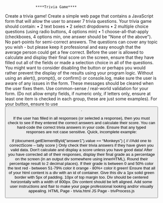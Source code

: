                   ****Trivia Game**** 
				  
				  
Create a trivia game! 
Create a simple web page that contains a JavaScript form that will allow the user to answer 7 trivia questions.
Your trivia game should contain:
•	2 text boxes
•	2 select dropdowns
•	2 multiple choice questions (using radio buttons, 4 options min)
•	1 choose-all-that-apply (checkboxes, 4 options min, one answer should be "None of the above"). No part-points for semi-correct answers.
The questions can cover any topic you wish - but please keep it professional and easy enough that the average person could get a few correct. 
Before the user is allowed to calculate and display their final score on the screen, ensure that they have filled out all of the fields or made a selection choice in all of the questions. You might want to consider disabling the button or perhaps you would rather prevent the display of the results using your program logic. Without using an alert(), prompt(), or confirm() or console.log, make sure the user is aware of any issues in the form. These messages should be cleared when the user fixes them.
Use common-sense / real-world validation for your form. (Do not allow empty fields, if numeric only, if letters only, ensure at least one item is checked in each group, these are just some examples). For your button, ensure to use <button type="button" id="yourButtonId">. 
 
If the user has filled in all responses (or selected a response), then you must check to see if they entered the correct answers and calculate their score. You can hard-code the correct trivia answers in your code. Ensure that any typed responses are not case sensitive.
Quick, incomplete example: 
 
If (document.getElementById(“answer1”).value == “Monkeys”) { // 
 //Add one to correctScore – tally score
}
Only check their trivia answers if they have given you valid data. Don't calculate and display a score unless you have good data!
After you have corrected all of their responses, display their final grade as a percentage on the screen (in an output div somewhere using innerHTML). Round their percentage result to 2 decimal places). If their grade is between 0 and 50% color the text red - between 51-79% color it orange -  80%+ color it green!
Ensure that all of your html content is a div with an id of container. Give this div a 1px solid green border with 5px of padding. 10px of top margin too. Div should be centered horizontally with a width of 800px. Div content should be left aligned. Add some user instructions and flair to make your page professional looking and/or visually appealing.
HTML Page - trivia.html
JS Page - trivProcess.js

